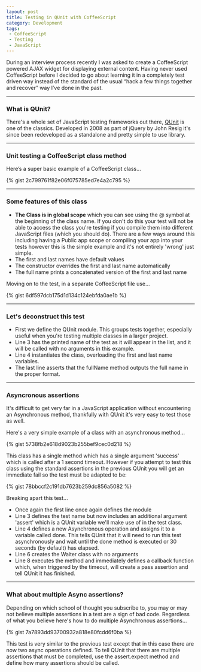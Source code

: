 ```yaml
---
layout: post
title: Testing in QUnit with CoffeeScript
category: Development
tags:
 - CoffeeScript
 - Testing
 - JavaScript
---
```


During an interview process recently I was asked to create a CoffeeScript powered AJAX widget for displaying external content. Having never used CoffeeScript before I decided to go about learning it in a completely test driven way instead of the standard of the usual “hack a few things together and recover” way I’ve done in the past.

--- 

### What is QUnit?
There's a whole set of JavaScript testing frameworks out there, [QUnit](https://qunitjs.com/) is one of the classics. Developed in 2008 as part of jQuery by John Resig it's since been redeveloped as a standalone and pretty simple to use library.

--- 

### Unit testing a CoffeeScript class method
Here’s a super basic example of a CoffeeScript class...

{% gist 2c799761f82e06f075785ed7e4a2c795 %}

--- 

### Some features of this class
-   **The Class is in global scope** which you can see using the @ symbol at the beginning of the class name. If you don't do this your test will not be able to access the class you're testing if you compile them into different JavaScript files (which you should do). There are a few ways around this including having a Public app scope or compiling your app into your tests however this is the simple example and it's not entirely 'wrong' just simple.
-   The first and last names have default values
-   The constructor overrides the first and last name automatically
-   The full name prints a concatenated version of the first and last name

Moving on to the test, in a separate CoffeeScript file use...

{% gist 6df597dcb175d1d134c124ebfda0ae1b %}

--- 

### Let's deconstruct this test
-   First we define the QUnit module. This groups tests together, especially useful when you're testing multiple classes in a larger project.
-   Line 3 has the printed name of the test as it will appear in the list, and it will be called with no arguments in this example.
-   Line 4 instantiates the class, overloading the first and last name variables.
-   The last line asserts that the fullName method outputs the full name in the proper format.

--- 

### Asyncronous assertions
It's difficult to get very far in a JavaScript application without encountering an Asynchronous method, thankfully with QUnit it's very easy to test those as well.

Here's a very simple example of a class with an asynchronous method...

{% gist 5738fb2e618d9023b255bef9cec0d218 %}

This class has a single method which has a single argument 'success' which is called after a 1 second timeout. However if you attempt to test this class using the standard assertions in the previous QUnit you will get an immediate fail so the test must be adapted to be:

{% gist 78bbccf2c191db7623b259dc856a5082 %}

Breaking apart this test...

-   Once again the first line once again defines the module
-   Line 3 defines the test name but now includes an additional argument 'assert' which is a QUnit variable we'll make use of in the test class.
-   Line 4 defines a new Asynchronous operation and assigns it to a variable called done. This tells QUnit that it will need to run this test asynchronously and wait until the done method is executed or 30 seconds (by default) has elapsed.
-   Line 6 creates the Waiter class with no arguments
-   Line 8 executes the method and immediately defines a callback function which, when triggered by the timeout, will create a pass assertion and tell QUnit it has finished.

--- 

### What about multiple Async assertions?
Depending on which school of thought you subscribe to, you may or may not believe multiple assertions in a test are a sign of bad code. Regardless of what you believe here's how to do multiple Asynchronous assertions...

{% gist 7a7893dd93700932a818e80fcdd6f0ba %}

This test is very similar to the previous test except that in this case there are now two async operations defined. To tell QUnit that there are multiple assertions that must be completed, use the assert.expect method and define how many assertions should be called.
